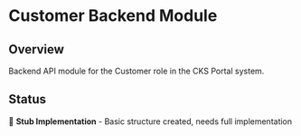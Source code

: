 # Customer Backend Module

## Overview
Backend API module for the Customer role in the CKS Portal system.

## Status
🔨 **Stub Implementation** - Basic structure created, needs full implementation